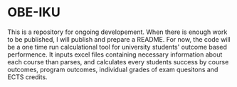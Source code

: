 # OBE-IKU
This is a repository for ongoing developement. When there is enough work to be published, I will publish and prepare a README. For now, the code will be a one time run calculational tool for university students' outcome based performence. It inputs excel files containing necessary information about each course than parses, and calculates every students success by course outcomes, program outcomes, individual grades of exam quesitons and ECTS credits.
